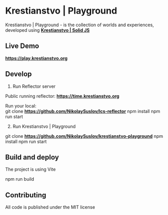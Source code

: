 # Krestianstvo | Playground

Krestianstvo | Playground - is the collection of worlds and experiences, developed using **[Krestianstvo | Solid JS](https://github.com/NikolaySuslov/krestianstvo)**  

## Live Demo

**https://play.krestianstvo.org**

## Develop 

1. Run Reflector server

Public running reflector: **https://time.krestianstvo.org**

Run your local:  
git clone **https://github.com/NikolaySuslov/lcs-reflector**
npm install
npm run start

2. Run Krestianstvo | Playground

git clone **https://github.com/NikolaySuslov/krestianstvo-playground**
npm install
npm run start

## Build and deploy

The project is using Vite

npm run build


## Contributing

All code is published under the MIT license